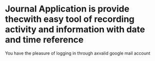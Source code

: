 # Journal Application is provide thecwith easy tool of recording activity and information with date and time reference
You have the pleasure of logging in through axvalid google mail account
